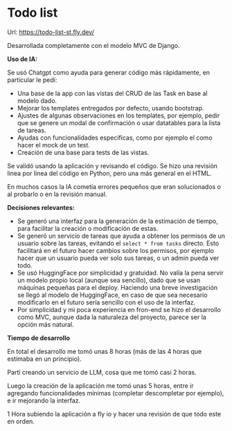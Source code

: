 # Todo list

Url: https://todo-list-st.fly.dev/

Desarrollada completamente con el modelo MVC de Django.

**Uso de IA:** 

Se usó Chatgpt como ayuda para generar código más rápidamente, en particular le pedí:

* Una base de la app con las vistas del CRUD de las Task en base al modelo dado.
* Mejorar los templates entregados por defecto, usando bootstrap.
* Ajustes de algunas observaciones en los templates, por ejemplo, pedir que se genere un modal 
 de confirmación o usar datatables para la lista de tareas.
* Ayudas con funcionalidades específicas, como por ejemplo el como hacer el mock de un test.
* Creación de una base para tests de las vistas.

Se validó usando la aplicación y revisando el código. Se hizo una revisión linea por linea del código en Python, 
pero una más general en el HTML.

En muchos casos la IA cometía errores pequeños que eran solucionados o al probarlo o en la revisión manual.

**Decisiones relevantes:**

* Se generó una interfaz para la generación de la estimación de tiempo, para facilitar la creación o modificación de 
 estas.
* Se generó un servicio de tareas que ayuda a obtener los permisos de un usuario sobre las tareas, evitando el 
 `select * from tasks` directo. Esto facilitará en el futuro hacer cambios sobre los permisos, por ejemplo hacer que
 un usuario pueda ver solo sus tareas, o un admin pueda ver todo.
* Se usó HuggingFace por simplicidad y gratuidad. No valía la pena servir un modelo propio local (aunque sea sencillo), 
 dado que se usan máquinas pequeñas para el deploy. Haciendo una breve investigación se llegó al modelo de HuggingFace, 
 en caso de que sea necesario modificarlo en el futuro sería sencillo con el uso de la interfaz.
* Por simplicidad y mi poca experiencia en fron-end se hizo el desarrollo como MVC, aunque dada la naturaleza del 
proyecto, parece ser la opción más natural.


**Tiempo de desarrollo**

En total el desarrollo me tomó unas 8 horas (más de las 4 horas que estimaba en un principio).

Partí creando un servicio de LLM, cosa que me tomó casi 2 horas.

Luego la creación de la aplicación me tomó unas 5 horas, entre ir agregando funcionalidades mínimas (completar 
descompletar por ejemplo), e ir mejorando la interfaz.

1 Hora subiendo la aplicación a fly io y hacer una revisión de que todo este en orden.
